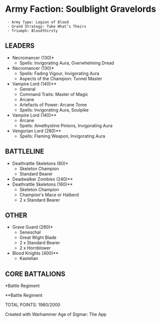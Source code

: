 # Army Faction: Soulblight Gravelords
	 - Army Type: Legion of Blood
	 - Grand Strategy: Take What’s Theirs
	 - Triumph: Bloodthirsty

## LEADERS
* Necromancer (130)*
	 - Spells: Invigorating Aura, Overwhelming Dread
* Necromancer (130)*
	- Spells: Fading Vigour, Invigorating Aura
	-  Aspects of the Champion:  Tunnel Master
* Vampire Lord (140)**
	 - General
	 - Command Traits: Master of Magic
	 - Arcane
	 - Artefacts of Power: Arcane Tome
	 - Spells: Invigorating Aura, Soulpike
* Vampire Lord (140)**
	 - Arcane
	 - Spells: Amethystine Pinions, Invigorating Aura
* Vengorian Lord (280)**
	 - Spells: Flaming Weapon, Invigorating Aura

## BATTLELINE
* Deathrattle Skeletons (80)*
	 - Skeleton Champion
	 - Standard Bearer
* Deadwalker Zombies (240)**
* Deathrattle Skeletons (160)**
	 - Skeleton Champion
	 - Champion's Mace or Halberd
	 - 2 x Standard Bearer

## OTHER
* Grave Guard (280)*
	 - Seneschal
	 - Great Wight Blade
	 - 2 x Standard Bearer
	 - 2 x Hornblower
* Blood Knights (400)**
	 - Kastellan

## CORE BATTALIONS

*Battle Regiment

**Battle Regiment


TOTAL POINTS: 1980/2000


Created with Warhammer Age of Sigmar: The App